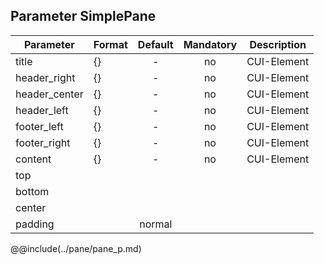 ## Parameter SimplePane
|	Parameter			|			Format			|	Default					|	Mandatory	|	Description				| 
|		---				|			---				|	:---:					|	:---:		|		---					|
|	title	|	{}	|	-	|	no	|	CUI-Element	|
|	header_right	|	{}	|	-	|	no	|	CUI-Element	|
|	header_center	|	{}	|	-	|	no	|	CUI-Element	|
|	header_left	|	{}	|	-	|	no	|	CUI-Element	|
|	footer_left	|	{}	|	-	|	no	|	CUI-Element	
|	footer_right	|	{}	|	-	|	no	|	CUI-Element	|
|	content	|	{}	|	-	|	no	|	CUI-Element	|
|	<span class="removed-opt">top</span>	|	|	|	|	|
|	<span class="removed-opt">bottom</span>	|	|	|	|	|
|	<span class="removed-opt">center</span>	|	|	|	|	|
|	<span class="merged-opt">padding</span>	|	|	normal	|	|	&nbsp;	|


@@include(../pane/pane_p.md)
